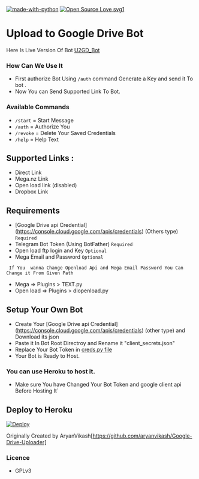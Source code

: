 [![made-with-python](https://img.shields.io/badge/Made%20with-Python-1f425f.svg)](https://www.python.org/) [![Open Source Love svg1](https://badges.frapsoft.com/os/v1/open-source.svg?v=103)](https://github.com/ellerbrock/open-source-badges/)

# Upload to Google Drive Bot

Here Is Live Version Of Bot  [U2GD_Bot](http://U2GD_Bot)

### How Can We Use It
  - First authorize Bot Using `/auth` command Generate a Key and send it To bot .
  - Now You can Send Supported Link To Bot.

### Available Commands
  - `/start` =  Start Message
  - `/auth` = Authorize You
  - `/revoke` = Delete Your Saved Credentials
  - `/help` =  Help Text

## Supported Links :
 - Direct Link
 - Mega.nz Link
 - Open load link (disabled)
 - Dropbox Link

## Requirements
  - [Google Drive api Credential] (https://console.cloud.google.com/apis/credentials) (Others type)  `Required`
  - Telegram Bot Token (Using BotFather)  `Required`
  - Open load ftp login and Key  `Optional`
  - Mega Email and Password  `Optional`

 ` If You  wanna Change Openload Api and Mega Email Password You Can Change it From Given Path`
   - Mega => Plugins > TEXT.py
   - Open load  => Plugins > dlopenload.py

## Setup Your Own Bot
  - Create Your  [Google Drive api Credential] (https://console.cloud.google.com/apis/credentials) (other type) and Download its json
  - Paste it In Bot Root Directroy  and Rename it "client_secrets.json"
  - Replace Your Bot Token in  [creds.py file](./creds.py)
  - Your Bot is Ready to Host.

### You can use Heroku to host it.

  - Make sure You have Changed Your Bot Token and google client api Before Hosting It`

## Deploy to Heroku

[![Deploy](https://www.herokucdn.com/deploy/button.svg)](https://heroku.com/deploy?template=https://github.com/heroku/U2GD_Bot_Source/tree/master)

Originally Created by AryanVikash[https://github.com/aryanvikash/Google-Drive-Uploader]

### Licence
  - GPLv3
